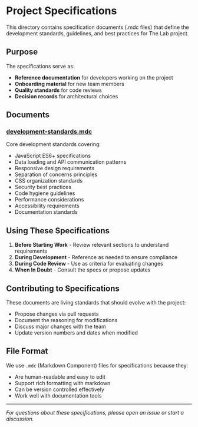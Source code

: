 # Project Specifications

This directory contains specification documents (.mdc files) that define the development standards, guidelines, and best practices for The Lab project.

## Purpose

The specifications serve as:
- **Reference documentation** for developers working on the project
- **Onboarding material** for new team members
- **Quality standards** for code reviews
- **Decision records** for architectural choices

## Documents

### [development-standards.mdc](./development-standards.mdc)
Core development standards covering:
- JavaScript ES6+ specifications
- Data loading and API communication patterns
- Responsive design requirements
- Separation of concerns principles
- CSS organization standards
- Security best practices
- Code hygiene guidelines
- Performance considerations
- Accessibility requirements
- Documentation standards

## Using These Specifications

1. **Before Starting Work** - Review relevant sections to understand requirements
2. **During Development** - Reference as needed to ensure compliance
3. **During Code Review** - Use as criteria for evaluating changes
4. **When In Doubt** - Consult the specs or propose updates

## Contributing to Specifications

These documents are living standards that should evolve with the project:

- Propose changes via pull requests
- Document the reasoning for modifications
- Discuss major changes with the team
- Update version numbers and dates when modified

## File Format

We use `.mdc` (Markdown Component) files for specifications because they:
- Are human-readable and easy to edit
- Support rich formatting with markdown
- Can be version controlled effectively
- Work well with documentation tools

---

*For questions about these specifications, please open an issue or start a discussion.*

